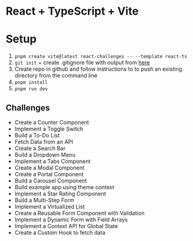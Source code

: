 # React + TypeScript + Vite

# Setup

1. `pnpm create vite@latest react-challenges -- --template react-ts`
2. `git init` + create .gitignore file with output from [here](https://www.toptal.com/developers/gitignore)
3. Create repo in github and follow instructions to to push an existing directory from the command line
4. `pnpm install`
5. `pnpm run dev`

## Challenges

- Create a Counter Component
- Implement a Toggle Switch
- Build a To-Do List
- Fetch Data from an API
- Create a Search Bar
- Build a Dropdown Menu
- Implement a Tabs Component
- Create a Modal Component
- Create a Portal Component
- Build a Carousel Component
- Build example app using theme context
- Implement a Star Rating Component
- Build a Multi-Step Form
- Implement a Virtualized List
- Create a Reusable Form Component with Validation
- Implement a Dynamic Form with Field Arrays
- Implement a Context API for Global State
- Create a Custom Hook to fetch data
